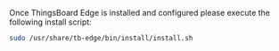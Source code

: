 
Once ThingsBoard Edge is installed and configured please execute the following install script:

```bash
sudo /usr/share/tb-edge/bin/install/install.sh
```
